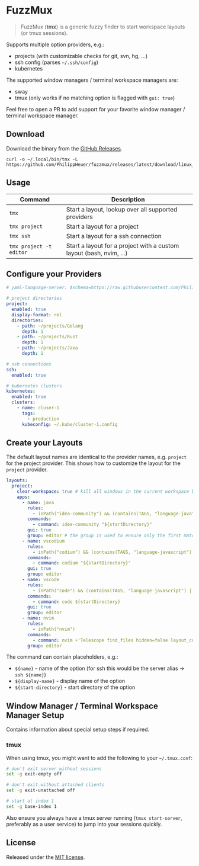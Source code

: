 # FuzzMux

> FuzzMux (**tmx**) is a generic fuzzy finder to start workspace layouts (or tmux sessions).

Supports multiple option providers, e.g.:

- projects (with customizable checks for git, svn, hg, ...)
- ssh config (parses `~/.ssh/config`)
- kubernetes

The supported window managers / terminal workspace managers are:

- sway
- tmux (only works if no matching option is flagged with `gui: true`)

Feel free to open a PR to add support for your favorite window manager / terminal workspace manager.

## Download

Download the binary from the [GitHub Releases](https://github.com/PhilippHeuer/fuzzmux/releases).

```shell
curl -o ~/.local/bin/tmx -L https://github.com/PhilippHeuer/fuzzmux/releases/latest/download/linux_amd64
```

## Usage

| Command                 | Description                                                         |
|-------------------------|---------------------------------------------------------------------|
| `tmx`                   | Start a layout, lookup over all supported providers                 |
| `tmx project`           | Start a layout for a project                                        |
| `tmx ssh`               | Start a layout for a ssh connection                                 |
| `tmx project -t editor` | Start a layout for a project with a custom layout (bash, nvim, ...) |

## Configure your Providers

```yaml
# yaml-language-server: $schema=https://raw.githubusercontent.com/PhilippHeuer/fuzzmux/main/configschema/v1.json

# project directories
project:
  enabled: true
  display-format: rel
  directories:
    - path: ~/projects/Golang
      depth: 1
    - path: ~/projects/Rust
      depth: 1
    - path: ~/projects/Java
      depth: 1

# ssh connections
ssh:
  enabled: true

# kubernetes clusters
kubernetes:
  enabled: true
  clusters:
    - name: cluser-1
      tags:
        - production
      kubeconfig: ~/.kube/cluster-1.config
```

## Create your Layouts

The default layout names are identical to the provider names, e.g. `project` for the project provider. This shows how to customize the layout for the `project` provider.

```yaml
layouts:
  project:
    clear-workspace: true # kill all windows in the current workspace before starting
    apps:
      - name: java
        rules:
          - inPath("idea-community") && (contains(TAGS, "language-java") || contains(TAGS, "language-kotlin"))
        commands:
          - command: idea-community "${startDirectory}"
        gui: true
        group: editor # the group is used to ensure only the first matching editor is opened
      - name: vscodium
        rules:
          - inPath("codium") && (contains(TAGS, "language-javascript") || contains(TAGS, "language-typescript"))
        commands:
          - command: codium "${startDirectory}"
        gui: true
        group: editor
      - name: vscode
        rules:
          - inPath("code") && (contains(TAGS, "language-javascript") || contains(TAGS, "language-typescript"))
        commands:
          - command: code ${startDirectory}
        gui: true
        group: editor
      - name: nvim
        rules:
          - inPath("nvim")
        commands:
          - command: nvim +'Telescope find_files hidden=false layout_config={height=0.9}'
        group: editor
```

The command can contain placeholders, e.g.:

- `${name}` - name of the option (for ssh this would be the server alias -> `ssh ${name}`)
- `${display-name}` - display name of the option
- `${start-directory}` - start directory of the option

## Window Manager / Terminal Workspace Manager Setup

Contains information about special setup steps if required.

### tmux

When using tmux, you might want to add the following to your `~/.tmux.conf`:

```bash
# don't exit server without sessions
set -g exit-empty off

# don't exit without attached clients
set -g exit-unattached off

# start at index 1
set -g base-index 1
```

Also ensure you always have a tmux server running (`tmux start-server`, preferably as a user service) to jump into your sessions quickly.

## License

Released under the [MIT license](./LICENSE).

